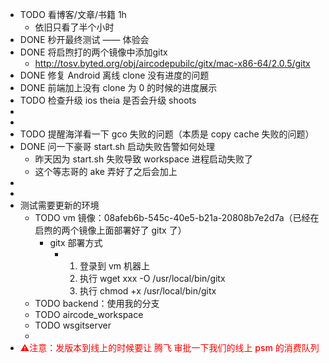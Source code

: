 - TODO 看博客/文章/书籍 1h
	- 依旧只看了半个小时
- DONE 秒开最终测试 —— 体验会
- DONE 将启煦打的两个镜像中添加gitx
	- http://tosv.byted.org/obj/aircodepubilc/gitx/mac-x86-64/2.0.5/gitx
- DONE 修复 Android 离线 clone 没有进度的问题
- DONE 前端加上没有 clone 为 0 的时候的进度展示
- TODO 检查升级 ios theia 是否会升级 shoots
-
-
- TODO 提醒海洋看一下 gco 失败的问题（本质是 copy cache 失败的问题）
- DONE  问一下豪哥 start.sh 启动失败告警如何处理
	- 昨天因为 start.sh 失败导致 workspace 进程启动失败了
	- 这个等志哥的 ake 弄好了之后会加上
-
-
- 测试需要更新的环境
	- TODO  vm 镜像：08afeb6b-545c-40e5-b21a-20808b7e2d7a（已经在启煦的两个镜像上面部署好了 gitx 了）
		- gitx 部署方式
			- 1. 登录到 vm 机器上
			  2. 执行 wget xxx -O /usr/local/bin/gitx
			  3. 执行 chmod +x /usr/local/bin/gitx
	- TODO backend：使用我的分支
	- TODO aircode_workspace
	- TODO wsgitserver
	-
- <span style="color: red; font-weight:500">⚠️注意：发版本到线上的时候要让 腾飞 审批一下我们的线上 psm 的消费队列</span>